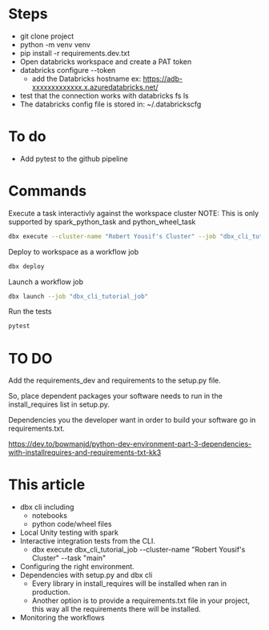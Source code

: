 # Steps
* git clone project
* python -m venv venv
* pip install -r requirements.dev.txt
* Open databricks workspace and create a PAT token
* databricks configure --token
  * add the Databricks hostname ex: https://adb-xxxxxxxxxxxxx.x.azuredatabricks.net/
* test that the connection works with databricks fs ls
* The databricks config file is stored in: ~/.databrickscfg



# To do
* Add pytest to the github pipeline


# Commands
Execute a task interactivly against the workspace cluster
NOTE: This is only supported by spark_python_task and python_wheel_task
```sh
dbx execute --cluster-name "Robert Yousif's Cluster" --job "dbx_cli_tutorial_job" --task main
```

Deploy to workspace as a workflow job
```sh
dbx deploy
```

Launch a workflow job
```sh
dbx launch --job "dbx_cli_tutorial_job"
```

Run the tests
```sh
pytest
```


# TO DO
Add the requirements_dev and requirements to the setup.py file.

So, place dependent packages your software needs to run in the install_requires list in setup.py.

Dependencies you the developer want in order to build your software go in requirements.txt.

https://dev.to/bowmanjd/python-dev-environment-part-3-dependencies-with-installrequires-and-requirements-txt-kk3


# This article
* dbx cli including
  * notebooks
  * python code/wheel files
* Local Unity testing with spark
* Interactive integration tests from the CLI.
  * dbx execute dbx_cli_tutorial_job --cluster-name "Robert Yousif's Cluster"  --task "main"
* Configuring the right environment.
* Dependencies with setup.py and dbx cli 
  * Every library in install_requires will be installed when ran in production.
  * Another option is to provide a requirements.txt file in your project, this way all the requirements there will be installed.
* Monitoring the workflows 
